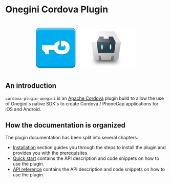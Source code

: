 # Onegini Cordova Plugin

<div style="text-align:center; margin:40px" class="image logo">
    <img height="125" src="images/logo.png" alt=""/>
    <img height="125" src="images/cordova-logo.png" alt=""/>
</div>

## An introduction

`cordova-plugin-onegini` is an [Apache Cordova](https://cordova.apache.org/) plugin build
to allow the use of Onegini's native SDK's to create Cordova / PhoneGap applications for iOS and Android.

## How the documentation is organized

The plugin documentation has been split into several chapters:
- [Installation](installation/introduction.md) section guides you through the steps to install the plugin and provides you with the prerequisites.
- [Quick start](quickstart/introduction.md) contains the API description and code snippets on how to use the plugin.
- [API reference](reference/introduction.md) contains the API description and code snippets on how to use the plugin.